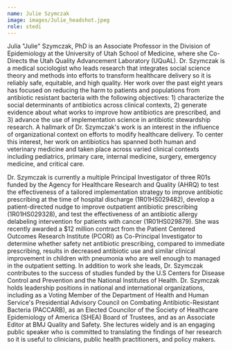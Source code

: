 ```yaml
---
name: Julie Szymczak
image: images/Julie_headshot.jpeg
role: stedi
---
```

Julia "Julie" Szymczak, PhD is an Associate Professor in the Division of Epidemiology at the University of Utah School of Medicine, where she Co-Directs the Utah Quality Advancement Laboratory (UQuAL). Dr. Szymczak is a medical sociologist who leads research that integrates social science theory and methods into efforts to transform healthcare delivery so it is reliably safe, equitable, and high quality. Her work over the past eight years has focused on reducing the harm to patients and populations from antibiotic resistant bacteria with the following objectives: 1) characterize the social determinants of antibiotics across clinical contexts, 2) generate evidence about what works to improve how antibiotics are prescribed, and 3) advance the use of implementation science in antibiotic stewardship research. A hallmark of Dr. Szymczak's work is an interest in the influence of organizational context on efforts to modify healthcare delivery. To center this interest, her work on antibiotics has spanned both human and veterinary medicine and taken place across varied clinical contexts including pediatrics, primary care, internal medicine, surgery, emergency medicine, and critical care.

Dr. Szymczak is currently a multiple Principal Investigator of three R01s funded by the Agency for Healthcare Research and Quality (AHRQ) to test the effectiveness of a tailored implementation strategy to improve antibiotic prescribing at the time of hospital discharge (1R01HS029482), develop a patient-directed nudge to improve outpatient antibiotic prescribing (1R01HS029328), and test the effectiveness of an antibiotic allergy delabeling intervention for patients with cancer (1R01HS029879). She was recently awarded a $12 million contract from the Patient Centered Outcomes Research Institute (PCORI) as Co-Principal Investigator to determine whether safety net antibiotic prescribing, compared to immediate prescribing, results in decreased antibiotic use and similar clinical improvement in children with pneumonia who are well enough to managed in the outpatient setting. In addition to work she leads, Dr. Szymczak contributes to the success of studies funded by the U.S Centers for Disease Control and Prevention and the National Institutes of Health. Dr. Szymczak holds leadership positions in national and international organizations, including as a Voting Member of the Department of Health and Human Service's Presidential Advisory Council on Combating Antibiotic-Resistant Bacteria (PACCARB), as an Elected Councilor of the Society of Healthcare Epidemiology of America (SHEA) Board of Trustees, and as an Associate Editor at BMJ Quality and Safety. She lectures widely and is an engaging public speaker who is committed to translating the findings of her research so it is useful to clinicians, public health practitioners, and policy makers.
